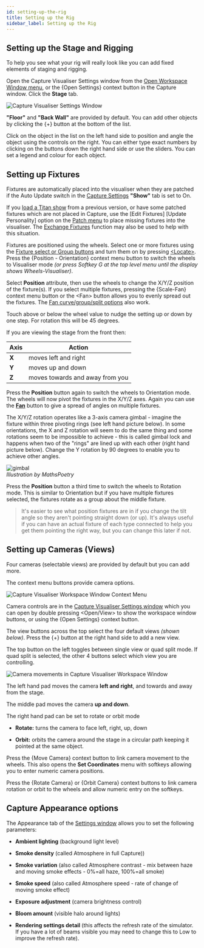 ```yaml
---
id: setting-up-the-rig 
title: Setting up the Rig
sidebar_label: Setting up the Rig
---
```


Setting up the Stage and Rigging
--------------------------------

To help you see what your rig will really look like you can add fixed
elements of staging and rigging.

Open the Capture Visualiser Settings window from the [Open Workspace
Window menu](../titan-basics/workspace-windows.md#shortcuts-to-open-workspace-windows), or the \{Open Settings\} context button in the Capture window.
Click the **Stage** tab.

![Capture Visualiser Settings Window](/docs/images/Capture-Visualiser-Settings-Window.png)

**"Floor"** and **"Back Wall"** are provided by default. You can add other
objects by clicking the \{+\} button at the bottom of the list.

Click on the object in the list on the left hand side to position and
angle the object using the controls on the right. You can either type
exact numbers by clicking on the buttons down the right hand side or use
the sliders. You can set a legend and colour for each object.

Setting up Fixtures
-------------------

Fixtures are automatically placed into the visualiser when they are
patched if the Auto Update switch in the [Capture Settings](#setting-up-the-stage-and-rigging) **"Show"** tab
is set to On.

If you [load a Titan show](../titan-basics/loading-and-saving-shows.md#loading-a-show) from a previous version, or have some patched
fixtures which are not placed in Capture, use the \[Edit Fixtures\]
\[Update Personality\] option on the [Patch menu](../patching/changing-the-patch.md#patch-view) to place missing
fixtures into the visualiser. The [Exchange Fixtures](../patching/changing-the-patch.md#exchange-mapping) function may also be
used to help with this situation.

Fixtures are positioned using the wheels. Select one or more fixtures
using the [Fixture select or Group buttons](../controlling-fixtures.md#selecting-fixtures-and-dimmers-for-control)
and turn them on by pressing [\<Locate\>](../controlling-fixtures.md#setting-fixtures-to-a-start-position-locate).
Press the \{Position - Orientation\} context menu button to
switch the wheels to Visualiser mode *(or press Softkey G at the top
level menu until the display shows Wheels-Visualiser)*.

Select **Position** attribute, then use the wheels to change the X/Y/Z
position of the fixture(s). If you select multiple fixtures, pressing
the \{Scale-Fan\} context menu button or the \<Fan\> button allows you to
evenly spread out the fixtures. The [Fan curve/group/split options](../controlling-fixtures/changing-fixture-attributes.md#fan-mode) also
work.

Touch above or below the wheel value to nudge the setting up or down by
one step. For rotation this will be 45 degrees.

If you are viewing the stage from the front then:

Axis | Action
---|---
**X** | moves left and right
**Y** | moves up and down
**Z** | moves towards and away from you

Press the **Position** button again to switch the wheels to Orientation
mode. The wheels will now pivot the fixtures in the X/Y/Z axes. Again
you can use the [**Fan**](../controlling-fixtures/changing-fixture-attributes.md#fan-mode) button to give a spread of angles on multiple
fixtures.

The X/Y/Z rotation operates like a 3-axis camera gimbal - imagine the
fixture within three pivoting rings (see left hand picture below). In
some orientations, the X and Z rotation will seem to do the same thing
and some rotations seem to be impossible to achieve - this is called
gimbal lock and happens when two of the "rings" are lined up with each
other (right hand picture below). Change the Y rotation by 90 degrees to
enable you to achieve other angles.

![gimbal](/docs/images/Gimbal.jpeg)\
*Illustration by MathsPoetry*

Press the **Position** button a third time to switch the wheels to Rotation
mode. This is similar to Orientation but if you have multiple fixtures
selected, the fixtures rotate as a group about the middle fixture.

>It's easier to see what position fixtures are in if you change the tilt angle so they aren't pointing straight down (or up). It's always useful if you can have an actual fixture of each type connected to help you get them pointing the right way, but you can change this later if not.

Setting up Cameras (Views)
--------------------------

Four cameras (selectable views) are provided by default but you can add
more.

The context menu buttons provide camera options.

![Capture Visualiser Workspace Window Context Menu](/docs/images/Capture-Visualiser-Workspace-Window-Context-Menu.png)

Camera controls are in the [Capture Visualiser Settings window](#setting-up-the-stage-and-rigging) which you
can open by double pressing \<Open/View\> to show the workspace window buttons, or using the \{Open
Settings\} context button.

The view buttons across the top select the four default views *(shown below)*. Press the
\{+\} button at the right hand side to add a new view.

The top button on the left toggles between single view or quad split
mode. If quad split is selected, the other 4 buttons select which view
you are controlling.

![Camera movements in Capture Visualiser Workspace Window](/docs/images/Camera-movements-in-Capture-Visualiser-Workspace-Window.png)

The left hand pad moves the camera **left and right**, and towards and away
from the stage.

The middle pad moves the camera **up and down**.

The right hand pad can be set to rotate or orbit mode

-   **Rotate:** turns the camera to face left, right, up, down

-   **Orbit:** orbits the camera around the stage in a circular path keeping
    it pointed at the same object.

Press the \{Move Camera\} context button to link camera movement to the
wheels. This also opens the **Set Coordinates** menu with softkeys allowing
you to enter numeric camera positions.

Press the \{Rotate Camera\} or \{Orbit Camera\} context buttons to link
camera rotation or orbit to the wheels and allow numeric entry on the
softkeys.

Capture Appearance options
--------------------------

The Appearance tab of the [Settings window](#setting-up-the-stage-and-rigging) allows you to set the
following parameters:

- **Ambient lighting** (background light level)

- **Smoke density** (called Atmosphere in full Capture))

- **Smoke variation** (also called Atmosphere contrast - mix between haze
    and moving smoke effects - 0%=all haze, 100%=all smoke)

- **Smoke speed** (also called Atmosphere speed - rate of change of moving
    smoke effect)

- **Exposure adjustment** (camera brightness control)

- **Bloom amount** (visible halo around lights)

- **Rendering settings detail** (this affects the refresh rate of the
    simulator. If you have a lot of beams visible you may need to change
    this to Low to improve the refresh rate).